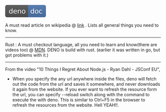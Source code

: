 [![deno doc](badge.svg)](https://doc.deno.land/https/deno.land/std/fs/mod.ts)

A must read article on wikipedia @ [link](https://en.wikipedia.org/wiki/Deno_(software)) . Lists all general things you need to know.

***

Rust : A must checkout language, all you need to learn and know(there are videos too) @ [MDN](https://developer.mozilla.org/en-US/docs/Mozilla/Rust).
DENO is build with rust. (earlier it was written in go, but got problems with it.)

***

From the video "10 Things I Regret About Node.js - Ryan Dahl - JSConf EU", 

- When you specify the any url anywhere inside the files, deno will fetch out the code from the url and saves it somewhere, and never downloads it again from the website. If you ever want to refresh the resource form the url, you can specify --reload switch along with the command to execute the with deno. This is similar to Ctrl+F5 in the browser to refresh the resources from the website. Hell YEAH!!.